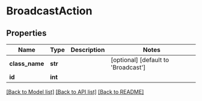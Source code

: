 # BroadcastAction

## Properties
Name | Type | Description | Notes
------------ | ------------- | ------------- | -------------
**class_name** | **str** |  | [optional] [default to 'Broadcast']
**id** | **int** |  | 

[[Back to Model list]](../README.md#documentation-for-models) [[Back to API list]](../README.md#documentation-for-api-endpoints) [[Back to README]](../README.md)


